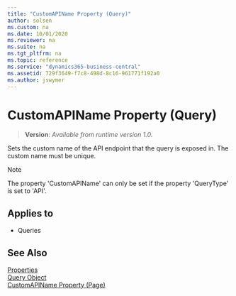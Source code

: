 ```yaml
---
title: "CustomAPIName Property (Query)"
author: solsen
ms.custom: na
ms.date: 10/01/2020
ms.reviewer: na
ms.suite: na
ms.tgt_pltfrm: na
ms.topic: reference
ms.service: "dynamics365-business-central"
ms.assetid: 729f3649-f7c8-498d-8c16-961771f192a0
ms.author: jswymer
---
```

 
# CustomAPIName Property (Query)
> **Version**: _Available from runtime version 1.0._

Sets the custom name of the API endpoint that the query is exposed in. The custom name must be unique.

> [!NOTE]  
> The property 'CustomAPIName' can only be set if the property 'QueryType' is set to 'API'.

## Applies to  

- Queries


## See Also  
[Properties](devenv-properties.md)   
[Query Object](../devenv-query-object.md)  
[CustomAPIName Property (Page)](devenv-customapiname-page-property.md)
